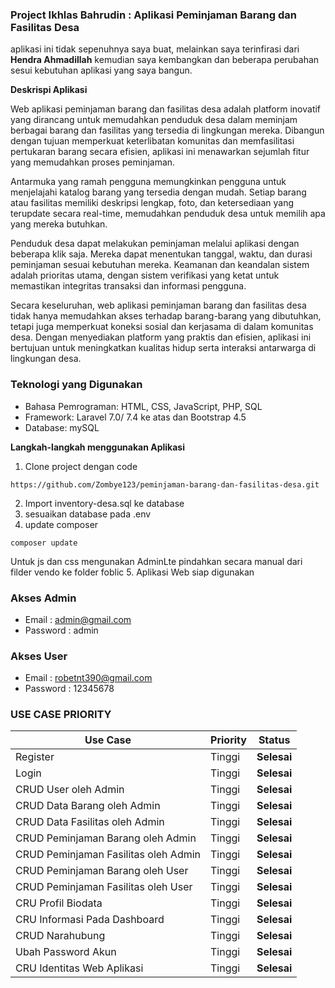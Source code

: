 ### Project Ikhlas Bahrudin : Aplikasi Peminjaman Barang dan Fasilitas Desa
aplikasi ini tidak sepenuhnya saya buat, melainkan saya terinfirasi dari **Hendra Ahmadillah** kemudian saya kembangkan dan beberapa perubahan sesui kebutuhan aplikasi yang saya bangun.


**Deskrispi Aplikasi**

Web aplikasi peminjaman barang dan fasilitas desa adalah platform inovatif yang dirancang untuk memudahkan penduduk desa dalam meminjam berbagai barang dan fasilitas yang tersedia di lingkungan mereka. Dibangun dengan tujuan memperkuat keterlibatan komunitas dan memfasilitasi pertukaran barang secara efisien, aplikasi ini menawarkan sejumlah fitur yang memudahkan proses peminjaman.

Antarmuka yang ramah pengguna memungkinkan pengguna untuk menjelajahi katalog barang yang tersedia dengan mudah. Setiap barang atau fasilitas memiliki deskripsi lengkap, foto, dan ketersediaan yang terupdate secara real-time, memudahkan penduduk desa untuk memilih apa yang mereka butuhkan.

Penduduk desa dapat melakukan peminjaman melalui aplikasi dengan beberapa klik saja. Mereka dapat menentukan tanggal, waktu, dan durasi peminjaman sesuai kebutuhan mereka. Keamanan dan keandalan sistem adalah prioritas utama, dengan sistem verifikasi yang ketat untuk memastikan integritas transaksi dan informasi pengguna.

Secara keseluruhan, web aplikasi peminjaman barang dan fasilitas desa tidak hanya memudahkan akses terhadap barang-barang yang dibutuhkan, tetapi juga memperkuat koneksi sosial dan kerjasama di dalam komunitas desa. Dengan menyediakan platform yang praktis dan efisien, aplikasi ini bertujuan untuk meningkatkan kualitas hidup serta interaksi antarwarga di lingkungan desa.

### Teknologi yang Digunakan
- Bahasa Pemrograman: HTML, CSS, JavaScript, PHP, SQL
- Framework: Laravel 7.0/ 7.4 ke atas dan Bootstrap 4.5
- Database: mySQL

**Langkah-langkah menggunakan Aplikasi**
1. Clone project dengan code
```shell
https://github.com/Zombye123/peminjaman-barang-dan-fasilitas-desa.git
```
2. Import inventory-desa.sql ke database
3. sesuaikan database pada .env
4. update composer
```shell
composer update
```
Untuk js dan css mengunakan AdminLte 
pindahkan secara manual dari filder vendo ke folder foblic
5. Aplikasi Web siap digunakan

### Akses Admin
- Email : admin@gmail.com
- Password : admin
 ### Akses User
- Email : robetnt390@gmail.com
- Password : 12345678

### USE CASE PRIORITY
| Use Case                     | Priority | Status |
|------------------------------|----------|--------|
| Register          | Tinggi   | **Selesai** |
| Login          | Tinggi   | **Selesai** |
| CRUD User oleh Admin          | Tinggi   | **Selesai** |
| CRUD Data Barang oleh Admin          | Tinggi   | **Selesai** |
| CRUD Data Fasilitas oleh Admin          | Tinggi   | **Selesai** |
| CRUD Peminjaman Barang oleh Admin          | Tinggi   | **Selesai** |
| CRUD Peminjaman Fasilitas oleh Admin          | Tinggi   | **Selesai** |
| CRUD Peminjaman Barang oleh User          | Tinggi   | **Selesai** |
| CRUD Peminjaman Fasilitas oleh User          | Tinggi   | **Selesai** |
| CRU Profil Biodata          | Tinggi   | **Selesai** |
| CRU Informasi Pada Dashboard          | Tinggi   | **Selesai** |
| CRUD Narahubung          | Tinggi   | **Selesai** |
| Ubah Password Akun          | Tinggi   | **Selesai** |
| CRU Identitas Web Aplikasi          | Tinggi   | **Selesai** |
